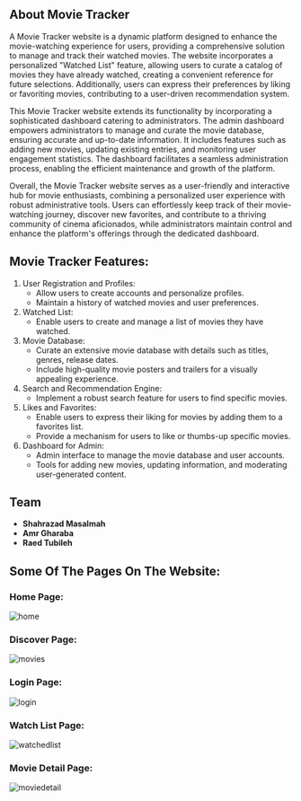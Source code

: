 ## About Movie Tracker
A Movie Tracker website is a dynamic platform designed to enhance the movie-watching experience for users, providing a 
comprehensive solution to manage and track their watched movies. The website incorporates a personalized "Watched List" feature, 
allowing users to curate a catalog of movies they have already watched, creating a convenient reference for future selections. 
Additionally, users can express their preferences by liking or favoriting movies, contributing to a user-driven recommendation system.

This Movie Tracker website extends its functionality by incorporating a sophisticated dashboard catering to administrators. 
The admin dashboard empowers administrators to manage and curate the movie database, ensuring accurate and up-to-date information. 
It includes features such as adding new movies, updating existing entries, and monitoring user engagement statistics. The dashboard 
facilitates a seamless administration process, enabling the efficient maintenance and growth of the platform.

Overall, the Movie Tracker website serves as a user-friendly and interactive hub for movie enthusiasts, combining a personalized 
user experience with robust administrative tools. Users can effortlessly keep track of their movie-watching journey, discover new 
favorites, and contribute to a thriving community of cinema aficionados, while administrators maintain control and enhance the 
platform's offerings through the dedicated dashboard.

## Movie Tracker Features:
1. User Registration and Profiles:
   - Allow users to create accounts and personalize profiles.
   - Maintain a history of watched movies and user preferences.
2. Watched List:
   - Enable users to create and manage a list of movies they have watched.
3. Movie Database:
   - Curate an extensive movie database with details such as titles, genres, release dates.
   - Include high-quality movie posters and trailers for a visually appealing experience.
4. Search and Recommendation Engine:
   - Implement a robust search feature for users to find specific movies.
5. Likes and Favorites:
   - Enable users to express their liking for movies by adding them to a favorites list.
   - Provide a mechanism for users to like or thumbs-up specific movies.
6. Dashboard for Admin:
   - Admin interface to manage the movie database and user accounts.
   - Tools for adding new movies, updating information, and moderating user-generated content.

## Team
- **Shahrazad Masalmah**
- **Amr Gharaba**
- **Raed Tubileh**

## Some Of The Pages On The Website:

### Home Page:
![home](https://github.com/AmrGharaba/Movie_Tracker/assets/146379471/914ca6ae-0e60-4e59-a95d-c838aa2206ee)

### Discover Page:
![movies](https://github.com/AmrGharaba/Movie_Tracker/assets/146379471/404b598a-39d9-468c-bbf8-a1f748c6fbbd)

### Login Page:
![login](https://github.com/AmrGharaba/Movie_Tracker/assets/146379471/535724a9-0311-4a3a-be21-6f6b00c84f0e)

### Watch List Page:
![watchedlist](https://github.com/AmrGharaba/Movie_Tracker/assets/146379471/f5ca5b74-a4c1-42aa-8955-b6c29f171dab)

### Movie Detail Page:
![moviedetail](https://github.com/AmrGharaba/Movie_Tracker/assets/146379471/91a8ccf6-85be-4ce8-9fda-a4a804a63ad8)
   

